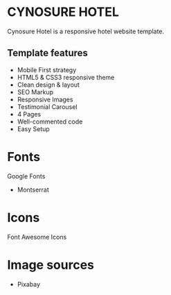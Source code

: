 # CYNOSURE HOTEL

Cynosure Hotel is a responsive hotel website template.

## Template features

- Mobile First strategy
- HTML5 & CSS3 responsive theme
- Clean design & layout
- SEO Markup
- Responsive Images
- Testimonial Carousel
- 4 Pages
- Well-commented code
- Easy Setup

# Fonts

Google Fonts

- Montserrat

# Icons

Font Awesome Icons

# Image sources

- Pixabay
